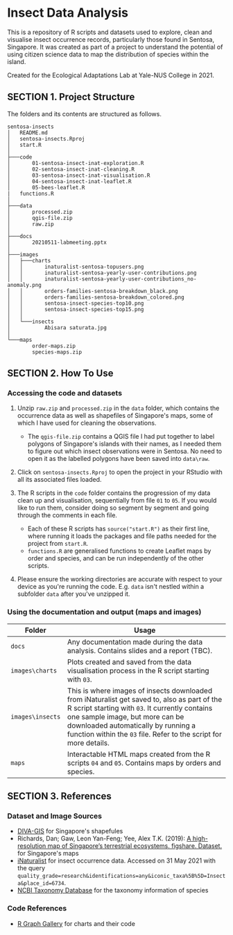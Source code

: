 # Insect Data Analysis

This is a repository of R scripts and datasets used to explore, clean and visualise insect occurrence records, particularly those found in Sentosa, Singapore. It was created as part of a project to understand the potential of using citizen science data to map the distribution of species within the island.

Created for the Ecological Adaptations Lab at Yale-NUS College in 2021.

## SECTION 1. Project Structure

The folders and its contents are structured as follows. 

```
sentosa-insects
│   README.md
│   sentosa-insects.Rproj
│   start.R
│
├───code
│       01-sentosa-insect-inat-exploration.R
│       02-sentosa-insect-inat-cleaning.R
│       03-sentosa-insect-inat-visualisation.R
│       04-sentosa-insect-inat-leaflet.R
│       05-bees-leaflet.R
|	functions.R
│
├───data
│       processed.zip
│       qgis-file.zip
│       raw.zip
│
├───docs
│       20210511-labmeeting.pptx
│
├───images
│   ├───charts
│   │       inaturalist-sentosa-topusers.png
│   │       inaturalist-sentosa-yearly-user-contributions.png
│   │       inaturalist-sentosa-yearly-user-contributions_no-anomaly.png
│   │       orders-families-sentosa-breakdown_black.png
│   │       orders-families-sentosa-breakdown_colored.png
│   │       sentosa-insect-species-top10.png
│   │       sentosa-insect-species-top15.png
│   │
│   └───insects
│           Abisara saturata.jpg
│
└───maps
        order-maps.zip
        species-maps.zip
```

## SECTION 2. How To Use

### Accessing the code and datasets

1. Unzip `raw.zip` and `processed.zip` in the `data` folder, which contains the occurrence data as well as shapefiles of Singapore's maps, some of which I have used for cleaning the observations. 

	- The `qgis-file.zip` contains a QGIS file I had put together to label polygons of Singapore's islands with their names, as I needed them to figure out which insect observations were in Sentosa. No need to open it as the labelled polygons have been saved into `data\raw`.

2. Click on `sentosa-insects.Rproj` to open the project in your RStudio with all its associated files loaded.

3. The R scripts in the `code` folder contains the progression of my data clean up and visualisation, sequentially from file `01` to `05`. If you would like to run them, consider doing so segment by segment and going through the comments in each file. 

	- Each of these R scripts has `source("start.R")` as their first line, where running it loads the packages and file paths needed for the project from `start.R`.
	- `functions.R` are generalised functions to create Leaflet maps by order and species, and can be run independently of the other scripts.

4. Please ensure the working directories are accurate with respect to your device as you're running the code. E.g. `data` isn't nestled within a subfolder `data` after you've unzipped it.

### Using the documentation and output (maps and images)

| Folder | Usage |
| --- | --- |
| `docs` | Any documentation made during the data analysis. Contains slides and a report (TBC). |
| `images\charts` | Plots created and saved from the data visualisation process in the R script starting with `03`. |
| `images\insects` | This is where images of insects downloaded from iNaturalist get saved to, also as part of the R script starting with `03`. It currently contains one sample image, but more can be downloaded automatically by running a function within the `03` file. Refer to the script for more details. |
| `maps` | Interactable HTML maps created from the R scripts `04` and `05`. Contains maps by orders and species. |

## SECTION 3. References

### Dataset and Image Sources

- [DIVA-GIS](https://www.diva-gis.org/gdata) for Singapore's shapefules
- Richards, Dan; Gaw, Leon Yan-Feng; Yee, Alex T.K. (2019): [A high-resolution map of Singapore’s terrestrial ecosystems. figshare. Dataset.](https://doi.org/10.6084/m9.figshare.8267510.v4) for Singapore's maps
- [iNaturalist](https://www.inaturalist.org/observations) for insect occurrence data. Accessed on 31 May 2021 with the query `quality_grade=research&identifications=any&iconic_taxa%5B%5D=Insecta&place_id=6734`.
- [NCBI Taxonomy Database](https://www.ncbi.nlm.nih.gov/taxonomy) for the taxonomy information of species

### Code References

- [R Graph Gallery](https://www.r-graph-gallery.com/index.html) for charts and their code
